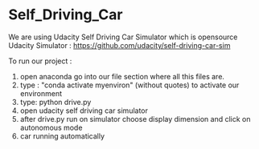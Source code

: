 # Self_Driving_Car

We are using Udacity Self Driving Car Simulator which is opensource Udacity Simulator : https://github.com/udacity/self-driving-car-sim

To run our project :

1) open anaconda go into our file section where all this files are.
2) type : "conda activate myenviron" (without quotes) to activate our environment
3) type: python drive.py
4) open udacity self driving car simulator
5) after drive.py run on simulator choose display dimension and click on autonomous mode
6) car running automatically
